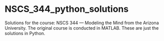 # NSCS_344_python_solutions

Solutions for the course: NSCS 344 — Modeling the Mind from the Arizona University. The original course is conducted in MATLAB.
These are just the solutions in Python.
